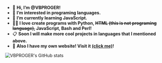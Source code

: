 - 👋 **Hi, I’m @VBPROGER!**
- 👀 **I’m interested in programing languages.**
- 🌱 **I’m currently learning JavaScript.**
- 👨‍💻 **I love create programs with Python, ~~HTML (this is not programing language),~~ JavaScript, Bash and Perl!**
- 📋 **Soon I will make more cool projects in languages that I mentioned above.**
- 🔗 **Also I have my own website! Visit it [(click me)](https://vbproger.github.io)!**

![VBPROGER's GitHub stats](https://github-readme-stats.vercel.app/api?username=vbproger&show_icons=true&theme=react)

<!---
VBPROGER/VBPROGER is a ✨ special ✨ repository because its `README.md` (this file) appears on your GitHub profile.
You can click the Preview link to take a look at your changes.
--->
